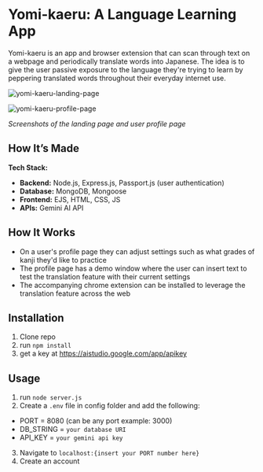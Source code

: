 # Yomi-kaeru: A Language Learning App

Yomi-kaeru is an app and browser extension that can scan through text on a webpage and periodically translate words into Japanese. The idea is to give the user passive exposure to the language they're trying to learn by peppering translated words throughout their everyday internet use.

![yomi-kaeru-landing-page](https://github.com/user-attachments/assets/5390afc0-1c12-4b29-9b70-5a09cf543b56)

![yomi-kaeru-profile-page](https://github.com/user-attachments/assets/824e8b4b-e34e-43d0-a78c-f9f7654216cd)

*Screenshots of the landing page and user profile page*

## How It’s Made

**Tech Stack:**  
- **Backend:** Node.js, Express.js, Passport.js (user authentication)
- **Database:** MongoDB, Mongoose
- **Frontend:** EJS, HTML, CSS, JS
- **APIs:** Gemini AI API

## How It Works
- On a user's profile page they can adjust settings such as what grades of kanji they'd like to practice
- The profile page has a demo window where the user can insert text to test the translation feature with their current settings
- The accompanying chrome extension can be installed to leverage the translation feature across the web

## Installation

1. Clone repo
2. run `npm install`
3. get a key at https://aistudio.google.com/app/apikey

## Usage

1. run `node server.js`
2. Create a `.env` file in config folder and add the following:
  - PORT = 8080 (can be any port example: 3000)
  - DB_STRING = `your database URI`
  - API_KEY = `your gemini api key`
3. Navigate to `localhost:{insert your PORT number here}`
4. Create an account
